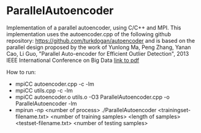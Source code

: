 # ParallelAutoencoder

Implementation of a parallel autoencoder, using C/C++ and MPI. 
This implementation uses the autoencoder.cpp of the following github repository: https://github.com/turkdogan/autoencoder and is based on the parallel design proposed by the work of Yunlong Ma, Peng Zhang, Yanan Cao, Li Guo, "Parallel  Auto-encoder  for  Efficient  Outlier  Detection",  2013  IEEE  International Conference on Big Data [link to pdf](https://ieeexplore.ieee.org/stamp/stamp.jsp?arnumber=6691791&casa_token=1Kh56D7aCwIAAAAA:tZLM44rxbmLje_24m-XV_XeTePgPI-1rde66aB1frfD_VhZTFdF79I0PGkaHFLazeSt1LLEQazrMkA&tag=1)

How to run:
- mpiCC autoencoder.cpp -c -lm
- mpiCC utils.cpp -c -lm
- mpiCC  autoencoder.o  utils.o  -O3  ParallelAutoencoder.cpp  -o  ParallelAutoencoder -lm
- mpirun -np \<number of process\> ./ParallelAutoencoder <trainingset-filename.txt> \<number of training samples\> \<length of samples\> <testset-filename.txt> \<number of testing samples\>
